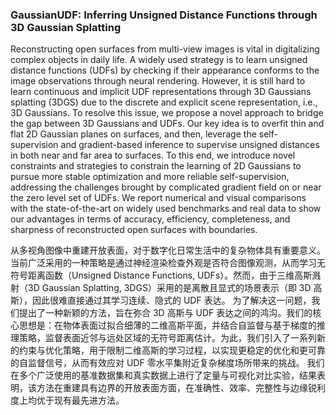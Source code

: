 ### GaussianUDF: Inferring Unsigned Distance Functions through 3D Gaussian Splatting

Reconstructing open surfaces from multi-view images is vital in digitalizing complex objects in daily life. A widely used strategy is to learn unsigned distance functions (UDFs) by checking if their appearance conforms to the image observations through neural rendering. However, it is still hard to learn continuous and implicit UDF representations through 3D Gaussians splatting (3DGS) due to the discrete and explicit scene representation, i.e., 3D Gaussians. To resolve this issue, we propose a novel approach to bridge the gap between 3D Gaussians and UDFs. Our key idea is to overfit thin and flat 2D Gaussian planes on surfaces, and then, leverage the self-supervision and gradient-based inference to supervise unsigned distances in both near and far area to surfaces. To this end, we introduce novel constraints and strategies to constrain the learning of 2D Gaussians to pursue more stable optimization and more reliable self-supervision, addressing the challenges brought by complicated gradient field on or near the zero level set of UDFs. We report numerical and visual comparisons with the state-of-the-art on widely used benchmarks and real data to show our advantages in terms of accuracy, efficiency, completeness, and sharpness of reconstructed open surfaces with boundaries.

从多视角图像中重建开放表面，对于数字化日常生活中的复杂物体具有重要意义。当前广泛采用的一种策略是通过神经渲染检查外观是否符合图像观测，从而学习无符号距离函数（Unsigned Distance Functions, UDFs）。然而，由于三维高斯溅射（3D Gaussian Splatting, 3DGS）采用的是离散且显式的场景表示（即 3D 高斯），因此很难直接通过其学习连续、隐式的 UDF 表达。
为了解决这一问题，我们提出了一种新颖的方法，旨在弥合 3D 高斯与 UDF 表达之间的鸿沟。我们的核心思想是：在物体表面过拟合细薄的二维高斯平面，并结合自监督与基于梯度的推理策略，监督表面近邻与远处区域的无符号距离估计。为此，我们引入了一系列新的约束与优化策略，用于限制二维高斯的学习过程，以实现更稳定的优化和更可靠的自监督信号，从而有效应对 UDF 零水平集附近复杂梯度场所带来的挑战。
我们在多个广泛使用的基准数据集和真实数据上进行了定量与可视化对比实验，结果表明，该方法在重建具有边界的开放表面方面，在准确性、效率、完整性与边缘锐利度上均优于现有最先进方法。
